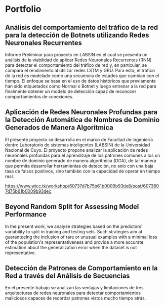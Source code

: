 # Portfolio

## Análisis del comportamiento del tráfico de la red para la detección de Botnets utilizando Redes Neuronales Recurrentes

Informe Preliminar para proyecto en LABSIN en el cual se presenta un análisis de la viabilidad de aplicar Redes Neuronales Recurrentes (RNN) para detectar el comportamiento del tráfico de red y, en particular, se compara el rendimiento al utilizar redes LSTM y GRU. Para esto, el tráfico de la red es modelado como una secuencia de estados que cambian con el tiempo. El enfoque se basa en el uso de datos históricos que previamente han sido etiquetados como Normal o Botnet y luego entrenar a la red para finalmente obtener un modelo de detección capaz de reconocer comportamientos de conexiones.

## Aplicación de Redes Neuronales Profundas para la Detección Automática de Nombres de Dominio Generados de Manera Algorítmica

El presente proyecto se desarrolla en el marco de Facultad de Ingeniería dentro Laboratorio de sistemas inteligentes (LABSIN) de la Universidad Nacional de Cuyo. El proyecto propone analizar la aplicación de redes neuronales profundas para el aprendizaje de los patrones comunes a los un nombre de dominio generado de manera algorítmica (DGA), de tal manera que permita desarrollar herramientas de detección, no solo con una baja tasa de falsos positivos, sino también con la capacidad de operar en tiempo real.

https://www.wicc.tk/workshop/60737d7b75b61b0009b93de8/post/6073807d75b61b0009b93dec

## Beyond Random Split for Assessing Model Performance

In the present work, we analyze strategies based on the predictors' variability to split in training and testing sets. Such strategies aim at guaranteeing the inclusion of rare or unusual examples with a minimal loss of the population's representativeness and provide a more accurate estimation about the generalization error when the dataset is not representative.


## Detección de Patrones de Comportamiento en la Red a través del Análisis de Secuencias

En el presente trabajo se analizan las ventajas y limitaciones de tres arquitecturas de redes neuronales para detectar comportamientos maliciosos capaces de recordar patrones vistos mucho tiempo atrás.
